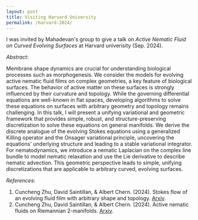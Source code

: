 ```yaml
---
layout: post
title: Visiting Harvard University
permalink: /harvard-2024/
---
```

I was invited by Mahadevan's group to give a talk on *Active Nematic Fluid on Curved Evolving Surfaces* at Harvard univerisity (Sep. 2024). 

*Abstract*:

Membrane shape dynamics are crucial for understanding biological processes such as morphogenesis. We consider the models for evolving active nematic fluid films on complex geometries, a key feature of biological surfaces. The behavior of active matter on these surfaces is strongly influenced by their curvature and topology. While the governing differential equations are well-known in flat spaces, developing algorithms to solve these equations on surfaces with arbitrary geometry and topology remains challenging. In this talk, I will present a unifying variational and geometric framework that provides simple, robust, and structure-preserving discretization to solve these equations on general manifolds. We derive the discrete analogue of the evolving Stokes equations using a generalized Killing operator and the Onsager variational principle, uncovering the equations' underlying structure and leading to a stable variational integrator. For nematodynamics, we introduce a nematic Laplacian on the complex line bundle to model nematic relaxation and use the Lie derivative to describe nematic advection. This geometric perspective leads to simple, unifying discretizations that are applicable to arbitrary curved, evolving surfaces.

*References*: 
1. Cuncheng Zhu, David Saintillan, & Albert Chern. (2024). Stokes flow of an evolving fluid film with arbitrary shape and topology. [Arxiv](https://arxiv.org/abs/2407.14025).
2. Cuncheng Zhu, David Saintillan, & Albert Chern. (2024). Active nematic fluids on Riemannian 2-manifolds. [Arxiv](https://arxiv.org/abs/2405.06044).